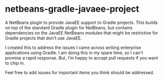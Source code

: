 netbeans-gradle-javaee-project
==============================

A NetBeans plugin to provide JavaEE support to Gradle projects.  This builds on top of the standard Gradle plugin for NetBeans, but contains dependencies on the JavaEE NetBeans modules that might be restrictive for Gradle projects that don't use JavaEE.

I created this to address the issues I came across writing enterprise applications using Gradle.   I am doing this in my spare time, so I can't promise a rapid response.  But, I'm happy to accept pull requests if you want to chip in.

Feel free to add issues for important items you think should be addressed.